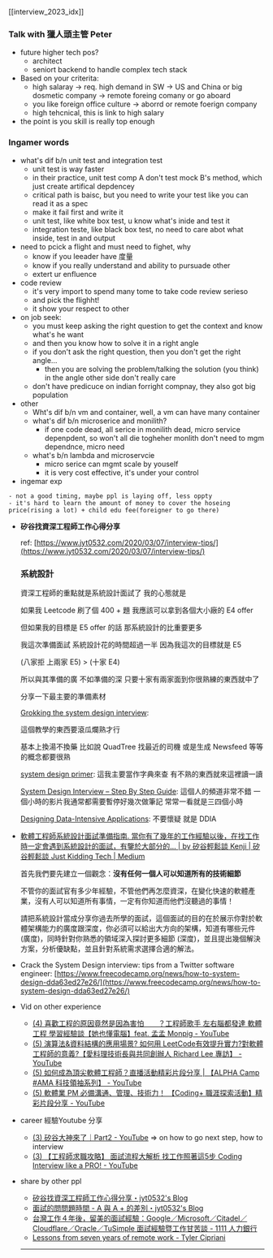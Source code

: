 [[interview_2023_idx]]




### Talk with 獵人頭主管 Peter
- future higher tech pos?
	- architect
	- seniort backend to handle complex tech stack
- Based on your criterita:
	- high salaray → req. high demand in SW → US and China or big dosmetic company → remote foreing comany or go aboard
	- you like foreign office culture → aborrd or remote foerign company
	- high tehcnical, this is link to high salary
- the point is you skill is really top enough



### Ingamer words
        
- what's dif b/n unit test and integration test
	- unit test is way faster
	- in their practice, unit test comp A don't test mock B's method, which just create artifical depdencey
	- critical path is baisc, but you need to write your test like you can read it as a spec
	- make it fail first and write it
	- unit test, like white box test, u know what's inide and test it
	- integration teste, like black box test, no need to care abot what inside, test in and output
- need to pcick a flight and must need to fighet, why
	- know if you leeader have 度量
	- know if you really understand and ability to pursuade other
	- extert ur enfluence
- code review
	- it's very import to spend many tome to take code review serieso
	- and pick the flighht!
	- it show your respect to other
- on job seek:
	- you must keep asking the right question to get the context and know what's he want
	- and then you know how to solve it in a right angle
	- if you don't ask the right question, then you don't get the right angle…
		- then you are solving the problem/talking the solution (you think) in the angle other side don't really care
	- don't have predicuce on indian forright compnay, they also got big population
- other
	- Wht's dif b/n vm and container, well, a vm can have many container
	- what's dif b/n microserice and monilith?
		- if one code dead, all serice in monilith dead, micro service depenpdent, so won't all die togheher monlith don't need to mgm dependnce, micro need
	- what's b/n lambda and microservcie
		- micro serice can mgmt scale by youself
		- it is very cost effective, it's under your control
- ingemar exp

```
- not a good timing, maybe ppl is laying off, less oppty
- it's hard to learn the amount of money to cover the hoseing price(rising a lot) + child edu fee(foreigner to go there)

```











- **矽谷找資深工程師工作心得分享**
    
    ref: [https://www.jyt0532.com/2020/03/07/interview-tips/](https://www.jyt0532.com/2020/03/07/interview-tips/)
    
    ### **系統設計**
    
    資深工程師的重點就是系統設計面試了 我的心態就是
    
    如果我 Leetcode 刷了個 400 + 題 我應該可以拿到各個大小廠的 E4 offer
    
    但如果我的目標是 E5 offer 的話 那系統設計的比重要更多
    
    我這次準備面試 系統設計花的時間超過一半 因為我這次的目標就是 E5
    
    (八家拒 上兩家 E5) > (十家 E4)
    
    所以與其準備的廣 不如準備的深 只要十家有兩家面到你很熟練的東西就中了
    
    分享一下最主要的準備素材
    
    [Grokking the system design interview](https://www.educative.io/courses/grokking-the-system-design-interview):
    
    這個教學的東西要滾瓜爛熟才行
    
    基本上換湯不換藥 比如說 QuadTree 找最近的司機 或是生成 Newsfeed 等等的概念都要很熟
    
    [system design primer](https://github.com/donnemartin/system-design-primer): 這我主要當作字典來查 有不熟的東西就來這裡讀一讀
    
    [System Design Interview – Step By Step Guide](https://www.youtube.com/watch?v=bUHFg8CZFws&t=3463s): 這個人的頻道非常不錯 一個小時的影片我通常都需要暫停好幾次做筆記 常常一看就是三四個小時
    
    [Designing Data-Intensive Applications](https://www.jyt0532.com/toc/designing_data_intensive-application/): 不要懷疑 就是 DDIA
    
- [軟體工程師系統設計面試準備指南. 當你有了幾年的工作經驗以後，在找工作時一定會遇到系統設計的面試，有鑒於大部分的… | by 矽谷輕鬆談 Kenji | 矽谷輕鬆談 Just Kidding Tech | Medium](https://medium.com/jktech/%E8%BB%9F%E9%AB%94%E5%B7%A5%E7%A8%8B%E5%B8%AB%E7%B3%BB%E7%B5%B1%E8%A8%AD%E8%A8%88%E6%BA%96%E5%82%99%E6%8C%87%E5%8D%97-acf6ab1f502f)
    
    首先我們要先建立一個觀念：**沒有任何一個人可以知道所有的技術細節**
    
    不管你的面試官有多少年經驗，不管他們再怎麼資深，在變化快速的軟體產業，沒有人可以知道所有事情，一定有你知道而他們沒聽過的事情！
    
    請把系統設計當成分享你過去所學的面試，這個面試的目的在於展示你對於軟體架構能力的廣度跟深度，你必須可以給出大方向的架構，知道有哪些元件 (廣度)，同時針對你熟悉的領域深入探討更多細節 (深度)，並且提出幾個解決方案，分析優缺點，並且針對系統需求選擇合適的解法。
    
- Crack the System Design interview: tips from a Twitter software engineer: [https://www.freecodecamp.org/news/how-to-system-design-dda63ed27e26/](https://www.freecodecamp.org/news/how-to-system-design-dda63ed27e26/)
    
- Vid on other experience
    
    - [(4) 喜歡工程的原因竟然是因為害怕＿＿？工程師歌手 左右腦都發達 軟體工程 學習經驗談【她也懂電腦】feat. 孟孟 Monpig - YouTube](https://www.youtube.com/watch?v=j02Sg9ghmKA)
    - [(5) 演算法&資料結構的應用場景? 如何用 LeetCode有效提升實力?對軟體工程師的意義?【愛料理技術長與共同創辦人 Richard Lee 專訪】 - YouTube](https://www.youtube.com/watch?v=sZGS-Mf8RNI)
    - [(5) 如何成為頂尖軟體工程師？直播活動精彩片段分享 | 【ALPHA Camp #AMA 科技領袖系列】 - YouTube](https://www.youtube.com/watch?v=aX8s2Gnq7Vo&list=PLXLKn5LZ-8H_21wUX_dGT4PaonqHTDm39)
    - [(5) 軟體業 PM 必備溝通、管理、技術力！ 【Coding+ 職涯探索活動】精彩片段分享 - YouTube](https://www.youtube.com/watch?v=whNr7ilAliI&list=PLXLKn5LZ-8H-LKAwP5HgifzC_g1zrUl-E)
- career 經驗Youtube 分享
    
    - [(3) 矽谷大神來了｜Part2 - YouTube](https://www.youtube.com/watch?v=ofitybjcHz0&t=322s) ⇒ on how to go next step, how to interview
    - [(3) 【工程師求職攻略】 面試流程大解析 找工作照著這5步 Coding Interview like a PRO! - YouTube](https://www.youtube.com/watch?v=4tbQhdrpB9s)
- share by other ppl
    
    - [矽谷找資深工程師工作心得分享・jyt0532's Blog](https://www.jyt0532.com/2020/03/07/interview-tips/)
    - [面試的問問題時間 - A 與 A + 的差別・jyt0532's Blog](https://www.jyt0532.com/2020/03/06/post-interview-questions/)
    - [台灣工作４年後，留美的面試經驗：Google／Microsoft／Citadel／Cloudflare／Oracle／TuSimple 面試經驗暨工作甘苦談 - 1111 人力銀行](https://www.1111.com.tw/1000w/fanshome/discussTopic.asp?cat=FANS&id=244013)
    - [Lessons from seven years of remote work - Tyler Cipriani](https://tylercipriani.com/blog/2021/12/01/lessons-from-seven-years-of-remote-work/)
    
    ---













